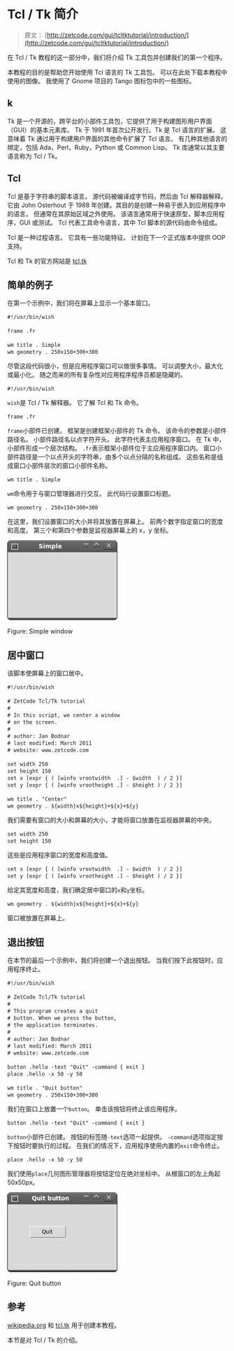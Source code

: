 # Tcl / Tk 简介

> 原文： [http://zetcode.com/gui/tcltktutorial/introduction/](http://zetcode.com/gui/tcltktutorial/introduction/)

在 Tcl / Tk 教程的这一部分中，我们将介绍 Tk 工具包并创建我们的第一个程序。

本教程的目的是帮助您开始使用 Tcl 语言的 Tk 工具包。 可以在此处下载本教程中使用的图像。 我使用了 Gnome 项目的 Tango 图标包中的一些图标。

## k

Tk 是一个开源的，跨平台的小部件工具包，它提供了用于构建图形用户界面（GUI）的基本元素库。 Tk 于 1991 年首次公开发行。Tk 是 Tcl 语言的扩展。 这意味着 Tk 通过用于构建用户界面的其他命令扩展了 Tcl 语言。 有几种其他语言的绑定，包括 Ada，Perl，Ruby，Python 或 Common Lisp。 Tk 库通常以其主要语言称为 Tcl / Tk。

## Tcl

Tcl 是基于字符串的脚本语言。 源代码被编译成字节码，然后由 Tcl 解释器解释。 它由 John Osterhout 于 1988 年创建。其目的是创建一种易于嵌入到应用程序中的语言。 但通常在其原始区域之外使用。 该语言通常用于快速原型，脚本应用程序，GUI 或测试。 Tcl 代表工具命令语言，其中 Tcl 脚本的源代码由命令组成。

Tcl 是一种过程语言。 它具有一些功能特征。 计划在下一个正式版本中提供 OOP 支持。

Tcl 和 Tk 的官方网站是 [tcl.tk](http://tcl.tk)

## 简单的例子

在第一个示例中，我们将在屏幕上显示一个基本窗口。

```
#!/usr/bin/wish

frame .fr

wm title . Simple
wm geometry . 250x150+300+300

```

尽管这段代码很小，但是应用程序窗口可以做很多事情。 可以调整大小，最大化或最小化。 随之而来的所有复杂性对应用程序程序员都是隐藏的。

```
#!/usr/bin/wish

```

`wish`是 Tcl / Tk 解释器。 它了解 Tcl 和 Tk 命令。

```
frame .fr   

```

`frame`小部件已创建。 框架是创建框架小部件的 Tk 命令。 该命令的参数是小部件路径名。 小部件路径名以点字符开头。 此字符代表主应用程序窗口。 在 Tk 中，小部件形成一个层次结构。 `.fr`表示框架小部件位于主应用程序窗口内。 窗口小部件路径是一个以点开头的字符串，由多个以点分隔的名称组成。 这些名称是组成窗口小部件层次的窗口小部件名称。

```
wm title . Simple

```

`wm`命令用于与窗口管理器进行交互。 此代码行设置窗口标题。

```
wm geometry . 250x150+300+300

```

在这里，我们设置窗口的大小并将其放置在屏幕上。 前两个数字指定窗口的宽度和高度。 第三个和第四个参数是监视器屏幕上的 x，y 坐标。

![Simple](img/2569dd16ff0cbb0a94ffa7aa1dd21d5a.jpg)

Figure: Simple window

## 居中窗口

该脚本使屏幕上的窗口居中。

```
#!/usr/bin/wish

# ZetCode Tcl/Tk tutorial
#
# In this script, we center a window
# on the screen.
#
# author: Jan Bodnar
# last modified: March 2011
# website: www.zetcode.com

set width 250
set height 150
set x [expr { ( [winfo vrootwidth  .] - $width  ) / 2 }]
set y [expr { ( [winfo vrootheight .] - $height ) / 2 }]

wm title . "Center" 
wm geometry . ${width}x${height}+${x}+${y}

```

我们需要有窗口的大小和屏幕的大小，才能将窗口放置在监视器屏幕的中央。

```
set width 250
set height 150

```

这些是应用程序窗口的宽度和高度值。

```
set x [expr { ( [winfo vrootwidth  .] - $width  ) / 2 }]
set y [expr { ( [winfo vrootheight .] - $height ) / 2 }]

```

给定其宽度和高度，我们确定居中窗口的`x`和`y`坐标。

```
wm geometry . ${width}x${height}+${x}+${y}

```

窗口被放置在屏幕上。

## 退出按钮

在本节的最后一个示例中，我们将创建一个退出按钮。 当我们按下此按钮时，应用程序终止。

```
#!/usr/bin/wish

# ZetCode Tcl/Tk tutorial
#
# This program creates a quit
# button. When we press the button,
# the application terminates. 
#
# author: Jan Bodnar
# last modified: March 2011
# website: www.zetcode.com

button .hello -text "Quit" -command { exit }
place .hello -x 50 -y 50 

wm title . "Quit button" 
wm geometry . 250x150+300+300

```

我们在窗口上放置一个`button`。 单击该按钮将终止该应用程序。

```
button .hello -text "Quit" -command { exit }

```

`button`小部件已创建。 按钮的标签随`-text`选项一起提供。 `-command`选项指定按下按钮时要执行的过程。 在我们的情况下，应用程序使用内置的`exit`命令终止。

```
place .hello -x 50 -y 50 

```

我们使用`place`几何图形管理器将按钮定位在绝对坐标中。 从根窗口的左上角起 50x50px。

![Quit button](img/dbc20786a6ddf760a7da3faee5f731ec.jpg)

Figure: Quit button

## 参考

[wikipedia.org](http://wikipedia.org) 和 [tcl.tk](http://tcl.tk) 用于创建本教程。

本节是对 Tcl / Tk 的介绍。